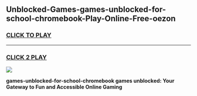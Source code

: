 
## Unblocked-Games-games-unblocked-for-school-chromebook-Play-Online-Free-oezon
<h3>
<a href="https://premium76.site?title=games-unblocked-for-school-chromebook&ref=26A">CLICK TO PLAY</a></h3>
<hr>

<h3>
<a href="https://premium76.site?title=games-unblocked-for-school-chromebook&ref=26A">CLICK 2 PLAY</a>
  
</h3>

<a href="https://premium76.site?title=games-unblocked-for-school-chromebook&ref=26A"><img src="https://clearcache.store/games.png"></a>


**games-unblocked-for-school-chromebook games unblocked: Your Gateway to Fun and Accessible Online Gaming**
